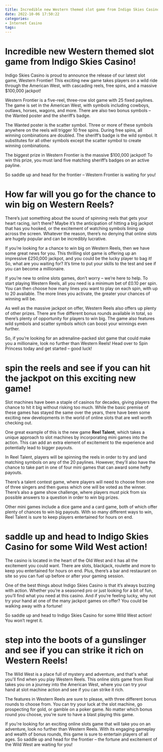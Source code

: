 ```yaml
---
title: Incredible new Western themed slot game from Indigo Skies Casino!
date: 2022-10-06 17:50:22
categories:
- Internet Casino
tags:
---
```



#  Incredible new Western themed slot game from Indigo Skies Casino!

Indigo Skies Casino is proud to announce the release of our latest slot game, Western Frontier! This exciting new game takes players on a wild ride through the American West, with cascading reels, free spins, and a massive $100,000 jackpot!

Western Frontier is a five-reel, three-row slot game with 25 fixed paylines. The game is set in the American West, with symbols including cowboys, outlaws, horses, wagons, and more. There are also two bonus symbols – the Wanted poster and the sheriff’s badge.

The Wanted poster is the scatter symbol. Three or more of these symbols anywhere on the reels will trigger 10 free spins. During free spins, all winning combinations are doubled. The sheriff’s badge is the wild symbol. It substitutes for all other symbols except the scatter symbol to create winning combinations.

The biggest prize in Western Frontier is the massive $100,000 jackpot! To win this prize, you must land five matching sheriff’s badges on an active payline.

So saddle up and head for the frontier – Western Frontier is waiting for you!

#  How far will you go for the chance to win big on Western Reels?

There’s just something about the sound of spinning reels that gets your heart racing, isn’t there? Maybe it’s the anticipation of hitting a big jackpot that has you hooked, or the excitement of watching symbols lining up across the screen. Whatever the reason, there’s no denying that online slots are hugely popular and can be incredibly lucrative.

If you’re looking for a chance to win big on Western Reels, then we have some great news for you. This thrilling slot game is offering up an impressive £250,000 jackpot, and you could be the lucky player to bag it! So, what are you waiting for? It’s time to put your skills to the test and see if you can become a millionaire.

If you’re new to online slots games, don’t worry – we’re here to help. To start playing Western Reels, all you need is a minimum bet of £0.10 per spin. You can then choose how many lines you want to play on each spin, with up to 20 available. The more lines you activate, the greater your chances of winning will be.

As well as the massive jackpot on offer, Western Reels also offers up plenty of other prizes. There are five different bonus rounds available in total, so there’s plenty of opportunity for players to win big. The game also features wild symbols and scatter symbols which can boost your winnings even further.

So, if you’re looking for an adrenaline-packed slot game that could make you a millionaire, look no further than Western Reels! Head over to Spin Princess today and get started – good luck!

#   spin the reels and see if you can hit the jackpot on this exciting new game!

Slot machines have been a staple of casinos for decades, giving players the chance to hit it big without risking too much. While the basic premise of these games has stayed the same over the years, there have been some exciting new developments in the world of online slots that are well worth checking out.

One great example of this is the new game **Reel Talent**, which takes a unique approach to slot machines by incorporating mini games into the action. This can add an extra element of excitement to the experience and potentially lead to bigger payouts.

In Reel Talent, players will be spinning the reels in order to try and land matching symbols on any of the 20 paylines. However, they’ll also have the chance to take part in one of four mini games that can award some hefty payouts.

There’s a talent contest game, where players will need to choose from one of three singers and then guess which one will be voted as the winner. There’s also a game show challenge, where players must pick from six possible answers to a question in order to win big prizes.

Other mini games include a dice game and a card game, both of which offer plenty of chances to win big payouts. With so many different ways to win, Reel Talent is sure to keep players entertained for hours on end.

#   saddle up and head to Indigo Skies Casino for some Wild West action!

The casino is located in the heart of the Old West and it has all the excitement you could want. There are slots, blackjack, roulette and more to keep you entertained for hours on end. Plus, there’s a bar and restaurant on site so you can fuel up before or after your gaming session.

One of the best things about Indigo Skies Casino is that it’s always buzzing with action. Whether you’re a seasoned pro or just looking for a bit of fun, you’ll find what you need at this casino. And if you’re feeling lucky, why not try your hand at one of the many jackpot games on offer? You could be walking away with a fortune!

So saddle up and head to Indigo Skies Casino for some Wild West action! You won’t regret it.

#   step into the boots of a gunslinger and see if you can strike it rich on Western Reels!

The Wild West is a place full of mystery and adventure, and that's what you'll find when you play Western Reels. This online slots game from Rival takes you on a journey into the American West, where you can try your hand at slot machine action and see if you can strike it rich.

The features in Western Reels are sure to please, with three different bonus rounds to choose from. You can try your luck at the slot machine, go prospecting for gold, or gamble on a poker game. No matter which bonus round you choose, you're sure to have a blast playing this game.

If you're looking for an exciting online slots game that will take you on an adventure, look no further than Western Reels. With its engaging gameplay and wealth of bonus rounds, this game is sure to entertain players of all ages. So saddle up and head for the frontier – the fortune and excitement of the Wild West are waiting for you!